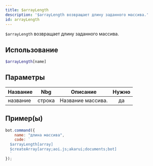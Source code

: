 ```yaml
---
title: $arrayLength
description: '$arrayLength возвращает длину заданного массива.'
id: arrayLength
---
```


`$arrayLength` возвращает длину заданного массива.

## Использование

```php
$arrayLength[name]
```

## Параметры

| Название | Nbg    | Описание          | Нужно |
| -------- | ------ | ----------------- |:-----:|
| название | строка | Название массива. |  да   |

## Пример(ы)

```javascript
bot.command({
    name: "длина массива",
    code: `
  $arrayLength[array]
  $createArray[array;aoi.js;akarui;documents;bot]
  `
});
```